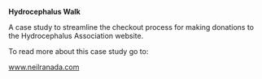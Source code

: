 **Hydrocephalus Walk**

A case study to streamline the checkout process for making donations to the Hydrocephalus Association website.

To read more about this case study go to:

www.neilranada.com